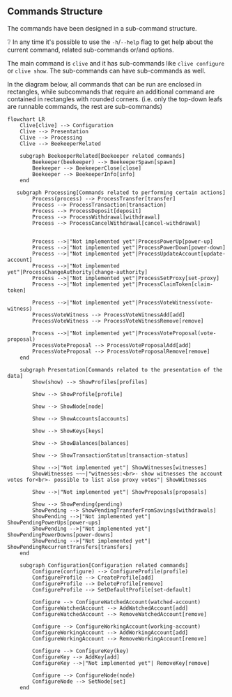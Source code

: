## Commands Structure

The commands have been designed in a sub-command structure.

:grey_question: In any time it's possible to use the `-h`/`--help` flag to get help about the current command,
related sub-commands or/and options.

The main command is `clive` and it has sub-commands like `clive configure` or `clive show`.
The sub-commands can have sub-commands as well.

In the diagram below, all commands that can be run are enclosed in rectangles, while subcommands that require an
additional command are contained in rectangles with rounded corners. (i.e. only the top-down leafs are runnable
commands, the rest are sub-commands)

```mermaid
flowchart LR
    Clive[clive] --> Configuration
    Clive --> Presentation
    Clive --> Processing
    Clive --> BeekeeperRelated

    subgraph BeekeeperRelated[Beekeeper related commands]
        Beekeeper(beekeeper) --> BeekeeperSpawn[spawn]
        Beekeeper --> BeekeeperClose[close]
        Beekeeper --> BeekeeperInfo[info]
    end

   subgraph Processing[Commands related to performing certain actions]
        Process(process) --> ProcessTransfer[transfer]
        Process --> ProcessTransaction[transaction]
        Process --> ProcessDeposit[deposit]
        Process --> ProcessWithdrawal[withdrawal]
        Process --> ProcessCancelWithdrawal[cancel-withdrawal]


        Process -->|"Not implemented yet"|ProcessPowerUp[power-up]
        Process -->|"Not implemented yet"|ProcessPowerDown[power-down]
        Process -->|"Not implemented yet"|ProcessUpdateAccount[update-account]
        Process -->|"Not implemented yet"|ProcessChangeAuthority[change-authority]
        Process -->|"Not implemented yet"|ProcessSetProxy[set-proxy]
        Process -->|"Not implemented yet"|ProcessClaimToken[claim-token]

        Process -->|"Not implemented yet"|ProcessVoteWitness(vote-witness)
        ProcessVoteWitness --> ProcessVoteWitnessAdd[add]
        ProcessVoteWitness --> ProcessVoteWitnessRemove[remove]

        Process -->|"Not implemented yet"|ProcessVoteProposal(vote-proposal)
        ProcessVoteProposal --> ProcessVoteProposalAdd[add]
        ProcessVoteProposal --> ProcessVoteProposalRemove[remove]
    end

    subgraph Presentation[Commands related to the presentation of the data]
        Show(show) --> ShowProfiles[profiles]

        Show --> ShowProfile[profile]

        Show --> ShowNode[node]

        Show --> ShowAccounts[accounts]

        Show --> ShowKeys[keys]

        Show --> ShowBalances[balances]

        Show --> ShowTransactionStatus[transaction-status]

        Show -->|"Not implemented yet"| ShowWitnesses[witnesses]
        ShowWitnesses ~~~|"witnesses:<br>- show witnesses the account votes for<br>- possible to list also proxy votes"| ShowWitnesses

        Show -->|"Not implemented yet"| ShowProposals[proposals]

        Show --> ShowPending(pending)
        ShowPending --> ShowPendingTransferFromSavings[withdrawals]
        ShowPending -->|"Not implemented yet"| ShowPendingPowerUps[power-ups]
        ShowPending -->|"Not implemented yet"| ShowPendingPowerDowns[power-downs]
        ShowPending -->|"Not implemented yet"| ShowPendingRecurrentTransfers[transfers]
    end

    subgraph Configuration[Configuration related commands]
        Configure(configure) --> ConfigureProfile(profile)
        ConfigureProfile --> CreateProfile[add]
        ConfigureProfile --> DeleteProfile[remove]
        ConfigureProfile --> SetDefaultProfile[set-default]

        Configure --> ConfigureWatchedAccount(watched-account)
        ConfigureWatchedAccount --> AddWatchedAccount[add]
        ConfigureWatchedAccount --> RemoveWatchedAccount[remove]

        Configure --> ConfigureWorkingAccount(working-account)
        ConfigureWorkingAccount --> AddWorkingAccount[add]
        ConfigureWorkingAccount --> RemoveWorkingAccount[remove]

        Configure --> ConfigureKey(key)
        ConfigureKey --> AddKey[add]
        ConfigureKey -->|"Not implemented yet"| RemoveKey[remove]

        Configure --> ConfigureNode(node)
        ConfigureNode --> SetNode[set]
    end
```
